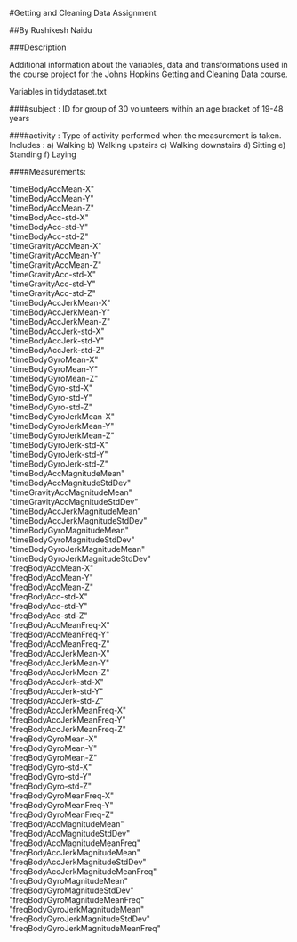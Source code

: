 #Getting and Cleaning Data Assignment

##By Rushikesh Naidu

###Description

Additional information about the variables, data and transformations used in the course project for the Johns Hopkins Getting and Cleaning Data course.

Variables in tidydataset.txt

####subject : ID for group of 30 volunteers within an age bracket of 19-48 years

####activity : Type of activity performed when the measurement is taken.
           Includes : 
           a) Walking 
           b) Walking upstairs 
           c) Walking downstairs 
           d) Sitting 
           e) Standing 
           f) Laying

####Measurements:

"timeBodyAccMean-X"                
"timeBodyAccMean-Y"                
"timeBodyAccMean-Z"                 
"timeBodyAcc-std-X"                
"timeBodyAcc-std-Y"                 
"timeBodyAcc-std-Z"                
"timeGravityAccMean-X"              
"timeGravityAccMean-Y"             
"timeGravityAccMean-Z"              
"timeGravityAcc-std-X"             
"timeGravityAcc-std-Y"              
"timeGravityAcc-std-Z"             
"timeBodyAccJerkMean-X"             
"timeBodyAccJerkMean-Y"            
"timeBodyAccJerkMean-Z"             
"timeBodyAccJerk-std-X"            
"timeBodyAccJerk-std-Y"            
"timeBodyAccJerk-std-Z"            
"timeBodyGyroMean-X"                
"timeBodyGyroMean-Y"               
"timeBodyGyroMean-Z"                
"timeBodyGyro-std-X"               
"timeBodyGyro-std-Y"                
"timeBodyGyro-std-Z"               
"timeBodyGyroJerkMean-X"           
"timeBodyGyroJerkMean-Y"           
"timeBodyGyroJerkMean-Z"            
"timeBodyGyroJerk-std-X"           
"timeBodyGyroJerk-std-Y"            
"timeBodyGyroJerk-std-Z"           
"timeBodyAccMagnitudeMean"         
"timeBodyAccMagnitudeStdDev"       
"timeGravityAccMagnitudeMean"       
"timeGravityAccMagnitudeStdDev"    
"timeBodyAccJerkMagnitudeMean"      
"timeBodyAccJerkMagnitudeStdDev"   
"timeBodyGyroMagnitudeMean"         
"timeBodyGyroMagnitudeStdDev"      
"timeBodyGyroJerkMagnitudeMean"     
"timeBodyGyroJerkMagnitudeStdDev"  
"freqBodyAccMean-X"                 
"freqBodyAccMean-Y"                
"freqBodyAccMean-Z"                 
"freqBodyAcc-std-X"                
"freqBodyAcc-std-Y"                
"freqBodyAcc-std-Z"                
"freqBodyAccMeanFreq-X"             
"freqBodyAccMeanFreq-Y"            
"freqBodyAccMeanFreq-Z"             
"freqBodyAccJerkMean-X"            
"freqBodyAccJerkMean-Y"             
"freqBodyAccJerkMean-Z"            
"freqBodyAccJerk-std-X"             
"freqBodyAccJerk-std-Y"            
"freqBodyAccJerk-std-Z"             
"freqBodyAccJerkMeanFreq-X"        
"freqBodyAccJerkMeanFreq-Y"        
"freqBodyAccJerkMeanFreq-Z"        
"freqBodyGyroMean-X"               
"freqBodyGyroMean-Y"               
"freqBodyGyroMean-Z"               
"freqBodyGyro-std-X"               
"freqBodyGyro-std-Y"               
"freqBodyGyro-std-Z"                
"freqBodyGyroMeanFreq-X"            
"freqBodyGyroMeanFreq-Y"           
"freqBodyGyroMeanFreq-Z"            
"freqBodyAccMagnitudeMean"         
"freqBodyAccMagnitudeStdDev"       
"freqBodyAccMagnitudeMeanFreq"     
"freqBodyAccJerkMagnitudeMean"     
"freqBodyAccJerkMagnitudeStdDev"   
"freqBodyAccJerkMagnitudeMeanFreq"  
"freqBodyGyroMagnitudeMean"        
"freqBodyGyroMagnitudeStdDev"      
"freqBodyGyroMagnitudeMeanFreq"    
"freqBodyGyroJerkMagnitudeMean"     
"freqBodyGyroJerkMagnitudeStdDev"  
"freqBodyGyroJerkMagnitudeMeanFreq" 
